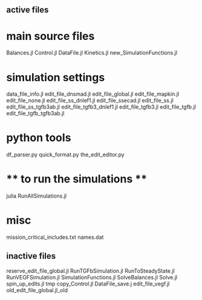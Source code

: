 ## active files

# main source files
Balances.jl
Control.jl
DataFile.jl
Kinetics.jl
new_SimulationFunctions.jl

# simulation settings
data_file_info.jl
edit_file_dnsmad.jl
edit_file_global.jl
edit_file_mapkin.jl
edit_file_none.jl
edit_file_ss_dnlef1.jl
edit_file_ssecad.jl
edit_file_ss.jl
edit_file_ss_tgfb3ab.jl
edit_file_tgfb3_dnlef1.jl
edit_file_tgfb3.jl
edit_file_tgfb.jl
edit_file_tgfb_tgfb3ab.jl

# python tools
df_parser.py
quick_format.py
the_edit_editor.py

# **  to run the simulations  ** 
julia RunAllSimulations.jl

# misc
mission_critical_includes.txt
names.dat

## inactive files
reserve_edit_file_global.jl
RunTGFbSimulation.jl
RunToSteadyState.jl
RunVEGFSimulation.jl
SimulationFunctions.jl
SolveBalances.jl
Solve.jl
spin_up_edits.jl
tmp
copy_Control.jl
DataFile_save.j
edit_file_vegf.jl
old_edit_file_global.jl_old


